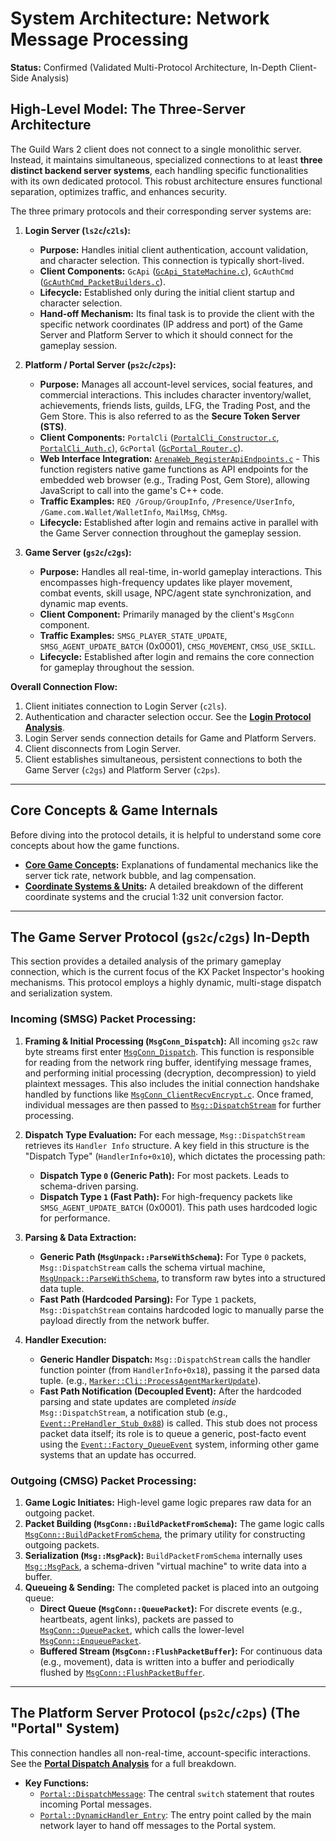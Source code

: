 # System Architecture: Network Message Processing

**Status:** Confirmed (Validated Multi-Protocol Architecture, In-Depth Client-Side Analysis)

## High-Level Model: The Three-Server Architecture

The Guild Wars 2 client does not connect to a single monolithic server. Instead, it maintains simultaneous, specialized connections to at least **three distinct backend server systems**, each handling specific functionalities with its own dedicated protocol. This robust architecture ensures functional separation, optimizes traffic, and enhances security.

The three primary protocols and their corresponding server systems are:

1.  **Login Server (`ls2c`/`c2ls`):**
    *   **Purpose:** Handles initial client authentication, account validation, and character selection. This connection is typically short-lived.
    *   **Client Components:** `GcApi` ([`GcApi_StateMachine.c`](raw_decompilations/cmsg/login/GcApi_StateMachine.c)), `GcAuthCmd` ([`GcAuthCmd_PacketBuilders.c`](raw_decompilations/cmsg/login/GcAuthCmd_PacketBuilders.c)).
    *   **Lifecycle:** Established only during the initial client startup and character selection.
    *   **Hand-off Mechanism:** Its final task is to provide the client with the specific network coordinates (IP address and port) of the Game Server and Platform Server to which it should connect for the gameplay session.

2.  **Platform / Portal Server (`ps2c`/`c2ps`):**
    *   **Purpose:** Manages all account-level services, social features, and commercial interactions. This includes character inventory/wallet, achievements, friends lists, guilds, LFG, the Trading Post, and the Gem Store. This is also referred to as the **Secure Token Server (STS)**.
    *   **Client Components:** `PortalCli` ([`PortalCli_Constructor.c`](raw_decompilations/cmsg/portal/PortalCli_Constructor.c), [`PortalCli_Auth.c`](raw_decompilations/cmsg/portal/PortalCli_Auth.c)), `GcPortal` ([`GcPortal_Router.c`](raw_decompilations/cmsg/portal/GcPortal_Router.c)).
    *   **Web Interface Integration:** [`ArenaWeb_RegisterApiEndpoints.c`](raw_decompilations/web_interface/ArenaWeb_RegisterApiEndpoints.c) - This function registers native game functions as API endpoints for the embedded web browser (e.g., Trading Post, Gem Store), allowing JavaScript to call into the game's C++ code.
    *   **Traffic Examples:** `REQ /Group/GroupInfo`, `/Presence/UserInfo`, `/Game.com.Wallet/WalletInfo`, `MailMsg`, `ChMsg`.
    *   **Lifecycle:** Established after login and remains active in parallel with the Game Server connection throughout the gameplay session.

3.  **Game Server (`gs2c`/`c2gs`):**
    *   **Purpose:** Handles all real-time, in-world gameplay interactions. This encompasses high-frequency updates like player movement, combat events, skill usage, NPC/agent state synchronization, and dynamic map events.
    *   **Client Component:** Primarily managed by the client's `MsgConn` component.
    *   **Traffic Examples:** `SMSG_PLAYER_STATE_UPDATE`, `SMSG_AGENT_UPDATE_BATCH` (0x0001), `CMSG_MOVEMENT`, `CMSG_USE_SKILL`.
    *   **Lifecycle:** Established after login and remains the core connection for gameplay throughout the session.

**Overall Connection Flow:**
1.  Client initiates connection to Login Server (`c2ls`).
2.  Authentication and character selection occur. See the **[Login Protocol Analysis](./methodologies/discovery_playbooks/login-protocol-analysis.md)**.
3.  Login Server sends connection details for Game and Platform Servers.
4.  Client disconnects from Login Server.
5.  Client establishes simultaneous, persistent connections to both the Game Server (`c2gs`) and Platform Server (`c2ps`).

---

## Core Concepts & Game Internals

Before diving into the protocol details, it is helpful to understand some core concepts about how the game functions.

*   **[Core Game Concepts](./game-concepts.md):** Explanations of fundamental mechanics like the server tick rate, network bubble, and lag compensation.
*   **[Coordinate Systems & Units](./coordinate-systems.md):** A detailed breakdown of the different coordinate systems and the crucial 1:32 unit conversion factor.

---

## The Game Server Protocol (`gs2c`/`c2gs`) In-Depth

This section provides a detailed analysis of the primary gameplay connection, which is the current focus of the KX Packet Inspector's hooking mechanisms. This protocol employs a highly dynamic, multi-stage dispatch and serialization system.

### Incoming (SMSG) Packet Processing:

1.  **Framing & Initial Processing (`MsgConn_Dispatch`):** All incoming `gs2c` raw byte streams first enter [`MsgConn_Dispatch`](raw_decompilations/smsg/MsgConn_Dispatch.c). This function is responsible for reading from the network ring buffer, identifying message frames, and performing initial processing (decryption, decompression) to yield plaintext messages. This also includes the initial connection handshake handled by functions like [`MsgConn_ClientRecvEncrypt.c`](raw_decompilations/smsg/MsgConn_ClientRecvEncrypt.c). Once framed, individual messages are then passed to [`Msg::DispatchStream`](raw_decompilations/smsg/Msg_DispatchStream.c) for further processing.

2.  **Dispatch Type Evaluation:** For each message, `Msg::DispatchStream` retrieves its `Handler Info` structure. A key field in this structure is the "Dispatch Type" (`HandlerInfo+0x10`), which dictates the processing path:
    *   **Dispatch Type `0` (Generic Path):** For most packets. Leads to schema-driven parsing.
    *   **Dispatch Type `1` (Fast Path):** For high-frequency packets like `SMSG_AGENT_UPDATE_BATCH` (0x0001). This path uses hardcoded logic for performance.

3.  **Parsing & Data Extraction:**
    *   **Generic Path (`MsgUnpack::ParseWithSchema`):** For Type `0` packets, `Msg::DispatchStream` calls the schema virtual machine, [`MsgUnpack::ParseWithSchema`](raw_decompilations/common/MsgUnpack_ParseWithSchema.c), to transform raw bytes into a structured data tuple.
    *   **Fast Path (Hardcoded Parsing):** For Type `1` packets, `Msg::DispatchStream` contains hardcoded logic to manually parse the payload directly from the network buffer.

4.  **Handler Execution:**
    *   **Generic Handler Dispatch:** `Msg::DispatchStream` calls the handler function pointer (from `HandlerInfo+0x18`), passing it the parsed data tuple. (e.g., [`Marker::Cli::ProcessAgentMarkerUpdate`](raw_decompilations/smsg/Marker_Cli_ProcessAgentMarkerUpdate.c)).
    *   **Fast Path Notification (Decoupled Event):** After the hardcoded parsing and state updates are completed *inside* `Msg::DispatchStream`, a notification stub (e.g., [`Event::PreHandler_Stub_0x88`](raw_decompilations/common/event_system/Event_PreHandler_Stub_0x88.c)) is called. This stub does not process packet data itself; its role is to queue a generic, post-facto event using the [`Event::Factory_QueueEvent`](raw_decompilations/common/event_system/Event_Factory_QueueEvent.c) system, informing other game systems that an update has occurred.

### Outgoing (CMSG) Packet Processing:

1.  **Game Logic Initiates:** High-level game logic prepares raw data for an outgoing packet.
2.  **Packet Building (`MsgConn::BuildPacketFromSchema`):** The game logic calls [`MsgConn::BuildPacketFromSchema`](raw_decompilations/cmsg/MsgConn_BuildPacketFromSchema.c), the primary utility for constructing outgoing packets.
3.  **Serialization (`Msg::MsgPack`):** `BuildPacketFromSchema` internally uses [`Msg::MsgPack`](raw_decompilations/cmsg/Msg_MsgPack.c), a schema-driven "virtual machine" to write data into a buffer.
4.  **Queueing & Sending:** The completed packet is placed into an outgoing queue:
    *   **Direct Queue (`MsgConn::QueuePacket`):** For discrete events (e.g., heartbeats, agent links), packets are passed to [`MsgConn::QueuePacket`](raw_decompilations/cmsg/MsgConn_QueuePacket.c), which calls the lower-level [`MsgConn::EnqueuePacket`](raw_decompilations/cmsg/MsgConn_EnqueuePacket.c).
    *   **Buffered Stream (`MsgConn::FlushPacketBuffer`):** For continuous data (e.g., movement), data is written into a buffer and periodically flushed by [`MsgConn::FlushPacketBuffer`](raw_decompilations/cmsg/MsgConn_FlushPacketBuffer.c).

---

## The Platform Server Protocol (`ps2c`/`c2ps`) (The "Portal" System)

This connection handles all non-real-time, account-specific interactions. See the **[Portal Dispatch Analysis](./methodologies/discovery_playbooks/portal-dispatch-analysis.md)** for a full breakdown.

*   **Key Functions:**
    *   [`Portal::DispatchMessage`](raw_decompilations/smsg/Portal_DispatchMessage.c): The central `switch` statement that routes incoming Portal messages.
    *   [`Portal::DynamicHandler_Entry`](raw_decompilations/smsg/Portal_DynamicHandler_Entry.c): The entry point called by the main network layer to hand off messages to the Portal system.